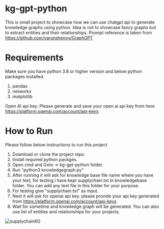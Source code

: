 # kg-gpt-python
This is small project to showcase how we can use chatgpt api to generate knowledge graphs using python. Idea is not to showcase fancy graphs but to extract entities and their relationships.
Prompt reference is taken from https://github.com/varunshenoy/GraphGPT

# Requirements
Make sure you have python 3.8 or higher version and below python packages installed.
1. pandas
2. networkx
3. matplotlib

Open AI api key:
Please generate and save your open ai api key from here https://platform.openai.com/account/api-keys


# How to Run
Please follow below instructions to run this project
1. Download or clone the project repo.
2. Install required python packges.
3. Open cmd and Goto ->  kg-gpt-python folder.
4. Run "python3 knowledgegraph.py"
5. After running it will ask for knowledge base file name where you have your text, for testing i have kept supplychain.txt in knowledgebase folder. You can add any text file in this folder for your purpose.
6. For testing give "supplychain.txt" as input.
7. Next it will ask for openai api key. please provide your api key generated from https://platform.openai.com/account/api-keys
8. Wait for sometime and knowledge graph will be generated. You can also use list of entities and relationships for your projects.

![supplychainKG](https://github.com/prateekkale/kg-gpt-python/assets/34265183/e4a5ec62-4eb0-4448-a371-c3ee182548bb)


